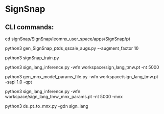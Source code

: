 # SignSnap
## CLI commands:

cd signSnap/SignSnap/leomnx_user_space/apps/SignSnap/pt

python3 gen_SignSnap_ptds_qscale_augs.py  --augment_factor 10

python3 signSnap_train.py 

python3 sign_lang_inference.py -wfn workspace/sign_lang_tmw.pt -nt 5000 

python3 gen_mnx_model_params_file.py -wfn workspace/sign_lang_tmw.pt -sapl 1.0 -qpt 

python3 sign_lang_inference.py -wfn workspace/sign_lang_tmw_mnx_params.pt -nt 5000 -mnx

python3 ds_pt_to_mnx.py -gdn sign_lang